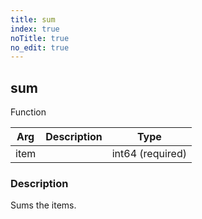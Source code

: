 ```yaml
---
title: sum
index: true
noTitle: true
no_edit: true
---
```




<div class="vql_item"></div>


## sum
<span class='vql_type pull-right page-header'>Function</span>



<div class="vqlargs"></div>

Arg | Description | Type
----|-------------|-----
item||int64 (required)

### Description

Sums the items.

